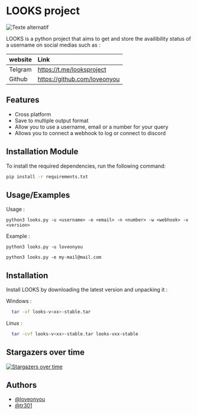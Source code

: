 
# LOOKS project
![Texte alternatif](https://media.discordapp.net/attachments/1142932589330583632/1174092161327824997/banner-2.gif?ex=65665588&is=6553e088&hm=77d90dee4b13d73df2d669c32fa8c9a45d718c411c757bf544c26b14deea0cda&=)

LOOKS is a python project that aims to get and store the availibility status of a username on social medias such as :

| website | Link                              |
| :------ | :---------------------------------|
| Telgram |https://t.me/looksproject          |
| Github  |https://github.com/loveonyou       |



## Features

- Cross platform
- Save to multiple output format
- Allow you to use a username, email or a number for your query
- Allows you to connect a webhook to log or connect to discord 

## Installation Module

To install the required dependencies, run the following command:

```bash
pip install -r requirements.txt
```

## Usage/Examples

Usage :
```shell
python3 looks.py -u <username> -e <email> -n <number> -w <webhook> -v <version>
```
Example :
```shell
python3 looks.py -u loveonyou
```

```shell
python3 looks.py -e my-mail@mail.com
```




## Installation

Install LOOKS by downloading the latest version and unpacking it :

Windows : 
```bash
  tar -xf looks-v<xx>-stable.tar
```
Linux :
```bash
  tar -cvf looks-v<xx>-stable.tar looks-vxx-stable
```

## Stargazers over time

[![Stargazers over time](https://starchart.cc/loveonyou/Looks.svg)](https://starchart.cc/loveonyou/Looks)


    
## Authors

- [@loveonyou](https://github.com/loveonyou)
- [@tr301](https://github.com/tr301) 
